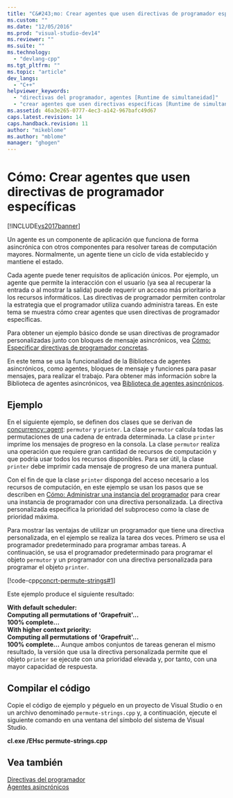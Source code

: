 ```yaml
---
title: "C&#243;mo: Crear agentes que usen directivas de programador espec&#237;ficas | Microsoft Docs"
ms.custom: ""
ms.date: "12/05/2016"
ms.prod: "visual-studio-dev14"
ms.reviewer: ""
ms.suite: ""
ms.technology: 
  - "devlang-cpp"
ms.tgt_pltfrm: ""
ms.topic: "article"
dev_langs: 
  - "C++"
helpviewer_keywords: 
  - "directivas del programador, agentes [Runtime de simultaneidad]"
  - "crear agentes que usen directivas específicas [Runtime de simultaneidad]"
ms.assetid: 46a3e265-0777-4ec3-a142-967bafc49d67
caps.latest.revision: 14
caps.handback.revision: 11
author: "mikeblome"
ms.author: "mblome"
manager: "ghogen"
---
```

# C&#243;mo: Crear agentes que usen directivas de programador espec&#237;ficas
[!INCLUDE[vs2017banner](../../assembler/inline/includes/vs2017banner.md)]

Un agente es un componente de aplicación que funciona de forma asincrónica con otros componentes para resolver tareas de computación mayores.  Normalmente, un agente tiene un ciclo de vida establecido y mantiene el estado.  
  
 Cada agente puede tener requisitos de aplicación únicos.  Por ejemplo, un agente que permite la interacción con el usuario \(ya sea al recuperar la entrada o al mostrar la salida\) puede requerir un acceso más prioritario a los recursos informáticos.  Las directivas de programador permiten controlar la estrategia que el programador utiliza cuando administra tareas.  En este tema se muestra cómo crear agentes que usen directivas de programador específicas.  
  
 Para obtener un ejemplo básico donde se usan directivas de programador personalizadas junto con bloques de mensaje asincrónicos, vea [Cómo: Especificar directivas de programador concretas](../../parallel/concrt/how-to-specify-specific-scheduler-policies.md).  
  
 En este tema se usa la funcionalidad de la Biblioteca de agentes asincrónicos, como agentes, bloques de mensaje y funciones para pasar mensajes, para realizar el trabajo.  Para obtener más información sobre la Biblioteca de agentes asincrónicos, vea [Biblioteca de agentes asincrónicos](../../parallel/concrt/asynchronous-agents-library.md).  
  
## Ejemplo  
 En el siguiente ejemplo, se definen dos clases que se derivan de [concurrency::agent](../../parallel/concrt/reference/agent-class.md): `permutor` y `printer`.  La clase `permutor` calcula todas las permutaciones de una cadena de entrada determinada.  La clase `printer` imprime los mensajes de progreso en la consola.  La clase `permutor` realiza una operación que requiere gran cantidad de recursos de computación y que podría usar todos los recursos disponibles.  Para ser útil, la clase `printer` debe imprimir cada mensaje de progreso de una manera puntual.  
  
 Con el fin de que la clase `printer` disponga del acceso necesario a los recursos de computación, en este ejemplo se usan los pasos que se describen en [Cómo: Administrar una instancia del programador](../../parallel/concrt/how-to-manage-a-scheduler-instance.md) para crear una instancia de programador con una directiva personalizada.  La directiva personalizada especifica la prioridad del subproceso como la clase de prioridad máxima.  
  
 Para mostrar las ventajas de utilizar un programador que tiene una directiva personalizada, en el ejemplo se realiza la tarea dos veces.  Primero se usa el programador predeterminado para programar ambas tareas.  A continuación, se usa el programador predeterminado para programar el objeto `permutor` y un programador con una directiva personalizada para programar el objeto `printer`.  
  
 [!code-cpp[concrt-permute-strings#1](../../parallel/concrt/codesnippet/CPP/how-to-create-agents-that-use-specific-scheduler-policies_1.cpp)]  
  
 Este ejemplo produce el siguiente resultado:  
  
  **With default scheduler:**  
**Computing all permutations of 'Grapefruit'...**  
**100% complete...**  
**With higher context priority:**  
**Computing all permutations of 'Grapefruit'...**  
**100% complete...** Aunque ambos conjuntos de tareas generan el mismo resultado, la versión que usa la directiva personalizada permite que el objeto `printer` se ejecute con una prioridad elevada y, por tanto, con una mayor capacidad de respuesta.  
  
## Compilar el código  
 Copie el código de ejemplo y péguelo en un proyecto de Visual Studio o en un archivo denominado `permute-strings.cpp` y, a continuación, ejecute el siguiente comando en una ventana del símbolo del sistema de Visual Studio.  
  
 **cl.exe \/EHsc permute\-strings.cpp**  
  
## Vea también  
 [Directivas del programador](../../parallel/concrt/scheduler-policies.md)   
 [Agentes asincrónicos](../../parallel/concrt/asynchronous-agents.md)   
 